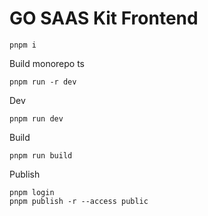 # GO SAAS Kit Frontend

```
pnpm i
```

Build monorepo ts

```
pnpm run -r dev
```

Dev

```
pnpm run dev
```

Build

```
pnpm run build

```

Publish

```
pnpm login
pnpm publish -r --access public
```
